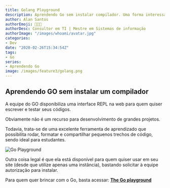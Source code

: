 ```yaml
---
title: Golang Playground
description: Aprendendo Go sem instalar compilador. Uma forma interessante de aprender a linguagem testando pequenos trechos de código no próprio navegador web.
author: Alan Santos
authorEmoji: 👨🏻‍💻
authorDesc: Consultor em TI | Mestre em Sistemas de informação
authorImage: "/images/whoami/avatar.jpg"
categories:
- Dev
date: "2020-02-26T15:34:54Z"
tags:
- Go
series:
- Aprendendo Go
image: /images/feature3/golang.png
---
```


## Aprendendo GO sem instalar um compilador
A equipe do GO disponibiliza uma interface REPL na web para quem quiser escrever e testar seus códigos.

Obviamente não é um recurso para desenvolvimento de grandes projetos.

Todavia, trata-se de uma excelente ferramenta de aprendizado que possibilita rodar, formatar e compartilhar pequenos trechos de código, sendo ideal para estudantes.

![Go Playground](/images/posts/goplay.jpg)

Outra coisa legal é que ela está disponível para quem quiser usar em seu site (desde que utilize apenas uma instância), bastando solicitar à equipe autorização para instalar.


 Para quem quer brincar com o Go, basta acessar: **[The Go playground](https://play.golang.com)**
